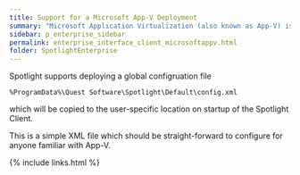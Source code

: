 ```yaml
---
title: Support for a Microsoft App-V Deployment
summary: "Microsoft Application Virtualization (also known as App-V) is an application virtualization and application streaming solution from Microsoft. This page provides information regarding running a Spotlight Client in an App-V deployment."
sidebar: p_enterprise_sidebar
permalink: enterprise_interface_client_microsoftappv.html
folder: SpotlightEnterprise
---
```





Spotlight supports deploying a global configruation file

```
%ProgramData%\Quest Software\Spotlight\Default\config.xml
```

which will be copied to the user-specific location on startup of the Spotlight Client.

This is a simple XML file which should be straight-forward to configure for anyone familiar with App-V.

{% include links.html %}
